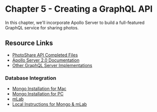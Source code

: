 Chapter 5 - Creating a GraphQL API
==================
In this chapter, we'll incorporate Apollo Server to build a full-featured GraphQL service for sharing photos.

Resource Links
----
* [PhotoShare API Completed Files](https://github.com/MoonHighway/learning-graphql/tree/master/chapter-05/photo-share-api)
* [Apollo Server 2.0 Documentation](https://www.apollographql.com/docs/apollo-server/v2/)
* [Other GraphQL Server Implementations](http://graphql.org/code/)

### Database Integration
* [Mongo Installation for Mac](https://docs.mongodb.com/manual/tutorial/install-mongodb-on-os-x/)
* [Mongo Installation for PC](https://docs.mongodb.com/manual/tutorial/install-mongodb-on-windows/)
* [mLab](https://mlab.com/)
* [Local Instructions for Mongo & mLab](https://gist.github.com/eveporcello/98f9e37a65f05b9d0866137d80ed9653)
